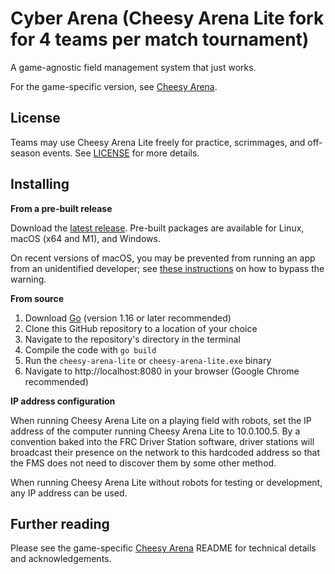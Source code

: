Cyber Arena (Cheesy Arena Lite fork for 4 teams per match tournament)
============
A game-agnostic field management system that just works.

For the game-specific version, see [Cheesy Arena](https://github.com/Team254/cheesy-arena).

## License
Teams may use Cheesy Arena Lite freely for practice, scrimmages, and off-season events. See [LICENSE](LICENSE) for more details.

## Installing
**From a pre-built release**

Download the [latest release](https://github.com/Team254/cheesy-arena-lite/releases). Pre-built packages are available for Linux, macOS (x64 and M1), and Windows.

On recent versions of macOS, you may be prevented from running an app from an unidentified developer; see [these instructions](https://support.apple.com/guide/mac-help/open-a-mac-app-from-an-unidentified-developer-mh40616/mac) on how to bypass the warning.

**From source**

1. Download [Go](https://golang.org/dl/) (version 1.16 or later recommended)
1. Clone this GitHub repository to a location of your choice
1. Navigate to the repository's directory in the terminal
1. Compile the code with `go build`
1. Run the `cheesy-arena-lite` or `cheesy-arena-lite.exe` binary
1. Navigate to http://localhost:8080 in your browser (Google Chrome recommended)

**IP address configuration**

When running Cheesy Arena Lite on a playing field with robots, set the IP address of the computer running Cheesy Arena Lite to 10.0.100.5. By a convention baked into the FRC Driver Station software, driver stations will broadcast their presence on the network to this hardcoded address so that the FMS does not need to discover them by some other method.

When running Cheesy Arena Lite without robots for testing or development, any IP address can be used.

## Further reading
Please see the game-specific [Cheesy Arena](https://github.com/Team254/cheesy-arena) README for technical details and acknowledgements.
